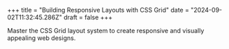 +++
title = "Building Responsive Layouts with CSS Grid"
date = "2024-09-02T11:32:45.286Z"
draft = false
+++

  Master the CSS Grid layout system to create responsive and visually appealing web designs.
        